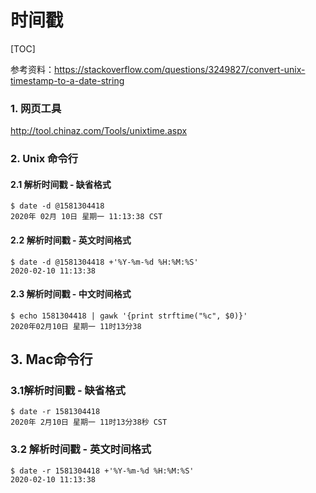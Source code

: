 # 时间戳

[TOC]

参考资料：https://stackoverflow.com/questions/3249827/convert-unix-timestamp-to-a-date-string

### 1. 网页工具

http://tool.chinaz.com/Tools/unixtime.aspx

### 2. Unix 命令行

#### 2.1 解析时间戳 - 缺省格式

```shell
$ date -d @1581304418
2020年 02月 10日 星期一 11:13:38 CST
```

#### 2.2 解析时间戳 - 英文时间格式

```shell
$ date -d @1581304418 +'%Y-%m-%d %H:%M:%S'
2020-02-10 11:13:38
```

#### 2.3 解析时间戳 - 中文时间格式

```shell
$ echo 1581304418 | gawk '{print strftime("%c", $0)}'
2020年02月10日 星期一 11时13分38
```

## 3. Mac命令行

### 3.1解析时间戳 - 缺省格式

```shell
$ date -r 1581304418
2020年 2月10日 星期一 11时13分38秒 CST
```

### 3.2 解析时间戳 - 英文时间格式

```shell
$ date -r 1581304418 +'%Y-%m-%d %H:%M:%S'
2020-02-10 11:13:38
```

